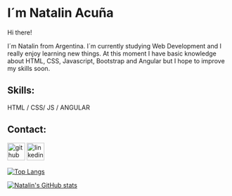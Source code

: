 # I´m Natalin Acuña

Hi there! 

I´m Natalin from Argentina. I´m currently studying Web Development and I really enjoy learning new things. At this moment I have basic knowledge about HTML, CSS, Javascript, Bootstrap and Angular but I hope to improve my skills soon.

## Skills: 
HTML / CSS/ JS / ANGULAR

## Contact: 

[<img src='https://cdn.jsdelivr.net/npm/simple-icons@3.0.1/icons/github.svg' alt='github' height='40'>](https://github.com/Natalinacn)  [<img src='https://cdn.jsdelivr.net/npm/simple-icons@3.0.1/icons/linkedin.svg' alt='linkedin' height='40'>](https://www.linkedin.com/in/natalin-acuna/)  

[![Top Langs](https://github-readme-stats.vercel.app/api/top-langs/?username=Natalinacn)](https://github.com/anuraghazra/github-readme-stats)


[![Natalin's GitHub stats](https://github-readme-stats.vercel.app/api?username=Natalinacn)](https://github.com/Natalinacn/github-readme-stats)
